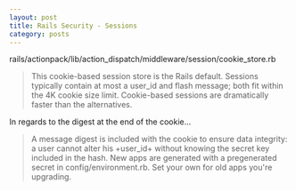 ```yaml
---
layout: post
title: Rails Security - Sessions
category: posts
---
```


rails/actionpack/lib/action_dispatch/middleware/session/cookie_store.rb

 > This cookie-based session store is the Rails default. Sessions typically
 > contain at most a user_id and flash message; both fit within the 4K cookie
 > size limit. Cookie-based sessions are dramatically faster than the
 > alternatives.

In regards to the digest at the end of the cookie...

 > A message digest is included with the cookie to ensure data integrity:
 > a user cannot alter his +user_id+ without knowing the secret key
 > included in the hash. New apps are generated with a pregenerated secret
 > in config/environment.rb. Set your own for old apps you're upgrading.


